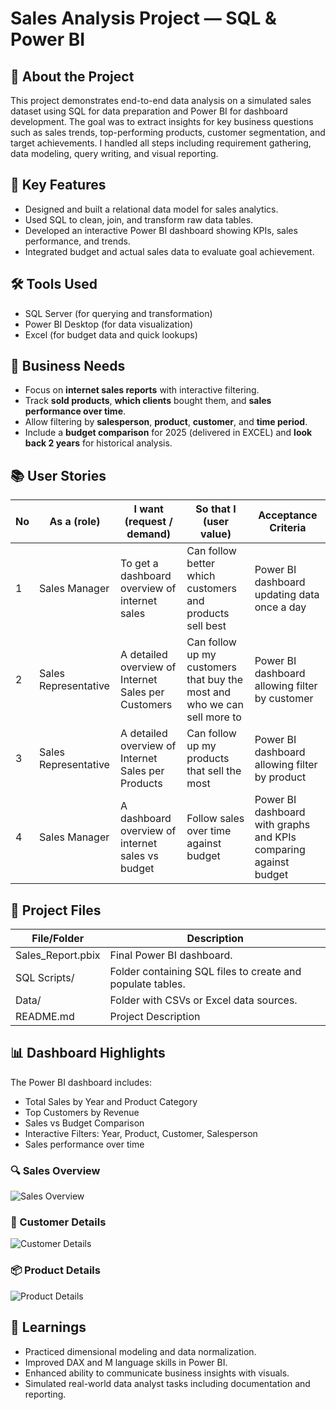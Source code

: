 # Sales Analysis Project — SQL & Power BI

## 📘 About the Project
This project demonstrates end-to-end data analysis on a simulated sales dataset using SQL for data preparation and Power BI for dashboard development. The goal was to extract insights for key business questions such as sales trends, top-performing products, customer segmentation, and target achievements. I handled all steps including requirement gathering, data modeling, query writing, and visual reporting.

## 🧩 Key Features
- Designed and built a relational data model for sales analytics.
- Used SQL to clean, join, and transform raw data tables.
- Developed an interactive Power BI dashboard showing KPIs, sales performance, and trends.
- Integrated budget and actual sales data to evaluate goal achievement.

## 🛠️ Tools Used
- SQL Server (for querying and transformation)
- Power BI Desktop (for data visualization)
- Excel (for budget data and quick lookups)

## 📝 Business Needs
- Focus on **internet sales reports** with interactive filtering.
- Track **sold products**, **which clients** bought them, and **sales performance over time**.
- Allow filtering by **salesperson**, **product**, **customer**, and **time period**.
- Include a **budget comparison** for 2025 (delivered in EXCEL) and **look back 2 years** for historical analysis.

## 📚 User Stories

| No | As a (role)           | I want (request / demand)                         | So that I (user value)                                   | Acceptance Criteria                                                  |
|----|-----------------------|--------------------------------------------------|---------------------------------------------------------|----------------------------------------------------------------------|
| 1  | Sales Manager          | To get a dashboard overview of internet sales     | Can follow better which customers and products sell best | Power BI dashboard updating data once a day                          |
| 2  | Sales Representative   | A detailed overview of Internet Sales per Customers | Can follow up my customers that buy the most and who we can sell more to | Power BI dashboard allowing filter by customer             |
| 3  | Sales Representative   | A detailed overview of Internet Sales per Products  | Can follow up my products that sell the most            | Power BI dashboard allowing filter by product                        |
| 4  | Sales Manager          | A dashboard overview of internet sales vs budget   | Follow sales over time against budget                    | Power BI dashboard with graphs and KPIs comparing against budget     |

## 📁 Project Files

| File/Folder        | Description                                 |
|-------------------|---------------------------------------------|
| Sales_Report.pbix  | Final Power BI dashboard.                   |
| SQL Scripts/       | Folder containing SQL files to create and populate tables. |
| Data/              | Folder with CSVs or Excel data sources.     |
| README.md          | Project Description                                  |

## 📊 Dashboard Highlights
The Power BI dashboard includes:
- Total Sales by Year and Product Category
- Top Customers by Revenue
- Sales vs Budget Comparison
- Interactive Filters: Year, Product, Customer, Salesperson
- Sales performance over time

### 🔍 Sales Overview
![Sales Overview](https://github.com/user-attachments/assets/ab5053f6-5a1b-46ed-bf3d-f8d2c573645f)

### 👥 Customer Details
![Customer Details](https://github.com/user-attachments/assets/27ea996e-7bb7-4caf-a027-83a336b80dd9)

### 📦 Product Details
![Product Details](https://github.com/user-attachments/assets/645d2e83-dedf-44d0-ba58-cd06f6872442)

## 🧠 Learnings
- Practiced dimensional modeling and data normalization.
- Improved DAX and M language skills in Power BI.
- Enhanced ability to communicate business insights with visuals.
- Simulated real-world data analyst tasks including documentation and reporting.

